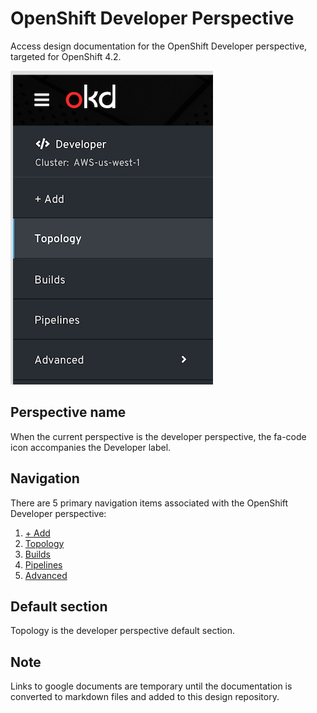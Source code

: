 # OpenShift Developer Perspective
Access design documentation for the OpenShift Developer perspective, targeted for OpenShift 4.2.

![Dev Navigation](img/dev-nav.png)

## Perspective name
When the current perspective is the developer perspective, the fa-code icon accompanies the Developer label.

## Navigation
There are 5 primary navigation items associated with the OpenShift Developer perspective:

1. [+ Add](http://openshift.github.io/openshift-origin-design/web-console/developer/add/add)
1. [Topology](http://openshift.github.io/openshift-origin-design/web-console/developer/topology/topology)
1. [Builds](http://openshift.github.io/openshift-origin-design/web-console/developer/builds/builds)
1. [Pipelines](http://openshift.github.io/openshift-origin-design/web-console/developer/pipelines/pipelines)
1. [Advanced](http://openshift.github.io/openshift-origin-design/web-console/developer/advanced/advanced)

## Default section
Topology is the developer perspective default section.

## Note
Links to google documents are temporary until the documentation is converted to markdown files and added to this design repository.